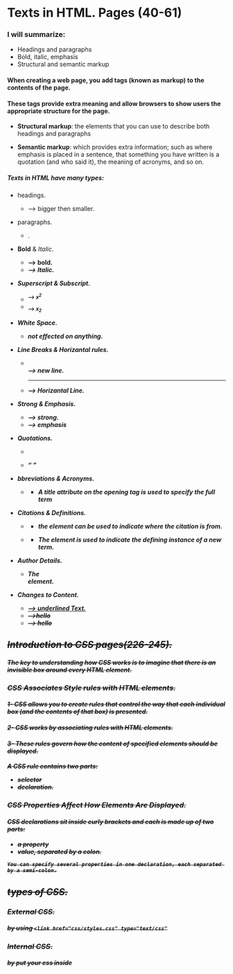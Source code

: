 # Texts in HTML. Pages (40-61)
### I will summarize:

  * Headings and paragraphs
  * Bold, italic, emphasis
  * Structural and semantic markup

#### When creating a web page, you add tags  (known as markup) to the contents of the page. 
#### These tags provide extra meaning and allow browsers to show users the appropriate structure for the page.

- **Structural markup**: the elements that you can use to 
describe both headings and paragraphs
 
- **Semantic markup**: which provides extra information; such 
as where emphasis is placed in a sentence, that something 
you have written is a quotation (and who said it), the 
meaning of acronyms, and so on.


##### Texts in HTML have many types:
  * headings.
    - <h1-h6> --> bigger then smaller.
  * paragraphs.
    - <p>.
  * **Bold** & *Italic*.
    - <b> --> **bold**.
    - <i> --> *Italic*.
  * Superscript & Subscript.
    - <sup> --> x<sup>2</sup>
    - <sub> --> x<sub>2</sub>
  * White Space.
    - not effected on anything.
  * Line Breaks & Horizantal rules.
    - <br> --> new line.
    - <hr> --> Horizantal Line.
  * Strong & Emphasis.
    - <strong> --> **strong**.
    - <em> --> *emphasis*
  * Quotations.
    - <blockquote>
    - <q>

  * bbreviations & Acronyms.
    - <abbr>

      *  A title attribute on the opening tag is used to specify the full term
  * Citations & Definitions.
    * <cite>

      - the <cite> element can be used to indicate where the citation is from.  
    * <dfn>

      - The <dfn> element is used to  indicate the defining instance of a new term.

  * Author Details. 
    * The <address> element.
  * Changes to Content.
    * <ins> --> underlined Text.
    * <del> -->~~hello~~
    * <s>   --> ~~hello~~

## Introduction to CSS pages(226-245).
#### The key to understanding how CSS works is to imagine that there is an invisible box around every HTML element.

### CSS Associates Style  rules with HTML elements.

 #### 1- CSS allows you to create rules that control the way that each individual box (and the contents of that box) is presented.

#### 2- CSS works by associating rules with HTML elements. 

#### 3- These rules govern how the content of specified elements should be displayed. 
A CSS rule contains two parts:
  * selector
  * declaration.

### CSS Properties Affect How Elements Are Displayed.

####  CSS declarations sit inside curly brackets and each is made up of two parts:
- a property
- value, separated by a colon. 
``` 
You can specify several properties in one declaration, each separated by a semi-colon.
```
## types of CSS.

### External CSS.
 ##### by using ` <link href="css/styles.css" type="text/css" `
### Internal CSS.
  ##### by put your css inside <style> tag on the <head> tag.
###  Inline CSS.
  ##### by butting your style as attribute inside the tag.

# JavaScript

#### 1- JavaScript is the world's most popular programming language.
#### 2- JavaScript is the programming language of the Web.
#### 3- JavaScript is easy to learn.

### 1- variables.
 ##### JavaScript variables are containers for storing data values.
  - strings.
  - numbers.
  - booleans.
##### using var and let.

### 2-Arrays.
  ##### JavaScript arrays are used to store multiple values in a single variable.
  ```
  var cars = ["Saab", "Volvo", "BMW"];

  ```
### 3-Expressions.
  ##### An expression evaluates into (results in) a single value. Broadly speaking there are two types of expressions.

### 4-operators
  ##### xpressions rely on things called operators; they allow programmers to create a single value from one or more values. 

### 5-Arethmatic operators.
##### JavaScript contains the following mathematical operators, which you can use with numbers. You may remember some from math class.
 - +
 - -
 - \* 
 - /
 - %
 - ++
 - --

 ## Switch pages (145-162).
 #### The switch statement is used to perform different actions based on different conditions.


 ##### A switch statement starts with a variable called the switch value.  Each case indicates a possible value for this variable and the code that should run if the variable matches that value. 


## Syntax
``` 
switch(expression) {
  case x:
    // code block
    break;
  case y:
    // code block
    break;
  default:
    // code block
}
```

### This is how it works:

- The switch expression is evaluated once.
* The value of the expression is compared with the values of each case.
* If there is a match, the associated block of code is executed.
* If there is no match, the default code block is executed.





